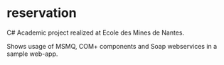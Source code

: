 # reservation

C# Academic project realized at Ecole des Mines de Nantes.

Shows usage of MSMQ, COM+ components and Soap webservices in a sample web-app.
